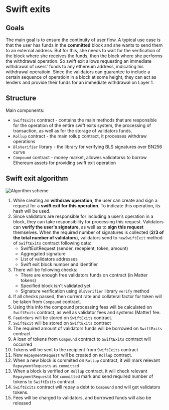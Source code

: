 # Swift exits

## Goals

The main goal is to ensure the continuity of user flow. A typical use case is that the user has funds in the **committed** block and she wants to send them to an external address. But for this, she needs to wait for the verification of the block where she receives the funds, then the block where she performs the withdrawal operation. So swift exit allows requesting an immediate withdrawal of users' funds to any ethereum address, indicating his withdrawal operatioin. Since the validators can guarantee to include a certain sequence of operatioin in a block at some height, they can act as lenders and provide their funds for an immediate withdrawal on Layer 1.

## Structure

Main components:
- `SwiftExits` contract - contains the main  methods that are responsible for the operation of the entire swift exits system, the processing of transaction, as well as for the storage of validators funds.
- `Rollup` contract - the main rollup contract, it processes withdraw operations
- `BlsVerifier` library - the library for verifying BLS signatures over BN256 curve
- `Compound` contract - money market, allowes validatorss to borrow Ethereum assets for providing swift exit operation

## Swift exit algorithm

![Algorithm scheme](https://i.imgur.com/5D1H486.png)

1. While creating an **withdraw operation**, the user can create and sign a request for a **swift exit for this operation**. To indicate this operation, its hash will be used.
2. Since validators are responsible for including a user’s operation in a block, they can take responsibility for processing this request. Validators can **verify the user's signature**, as well as to **sign this request** themselves. When the required number of signatures is collected (**2/3 of the total number of validators**), validators send to `newSwiftExit` method of `SwiftExits` contract following data:
   - SwiftExitRequest (sender, recepient, token, amount)
   - Aggregated signature
   - List of validators addresses
   - Swift exit block number and identifier
3. There will be following checks:
   - There are enough free validators funds on contract (in Matter tokens)
   - Specified block isn't validated yet
   - Signature verification using `BlsVerifier` library `verify` method
4. If all checks passed, then current rate and collateral factor for token will be taken from `Compound` contract.
5. Using this info the compound processing fees will be calculated on `SwiftExits` contract, as well as validator fees and systems (Matter) fee.
6. `FeeOrder`s will be stored on `SwiftExits` contract.
7. `SwiftExit` will be stored on `SwiftExits` contract
8. The required amount of validators funds will be borrowed on `SwiftExits` contract
9. A loan of tokens from `Compound` contract to `SwiftExits` contract will occurred
10. Tokens will be sent to the recipient from `SwiftExits` contract
11. New `RepaymentRequest` will be created on `Rollup` contract.
12. When a new block is commited on `Rollup` contract, it will mark relevant `RepaymentRequest`s as `committed`
13. When a block is verified on `Rollup` contract, it will check relevant `RepaymentRequest`s for `committed` mark and send required number of tokens to `SwiftExits` contract.
14. `SwiftExits` contract will repay a debt to `Compound` and will get validators tokens.
15. Fees will be charged to validators, and borrowed funds will also be released

<!-- ## Contract creation

The `SwiftExitsEther` and `SwiftExitsErc20` contract constructors include the creation of the `SwiftExitsInternal` contract.
To create a contract, you must specify:
- token contract address (`address(0)` in case of *Ether*)
- contract management address
- address of `Rollup` contract
- address of `BlsVerifier` contract
- address of the contract `owner`

When creating a contract, a token is checked in Governance contract.
Also, the last **verified** block will be received from `Rollup` contract.

The governor of Governance contract will need to specify the address of the created `SwiftExitsInternal` contract in the `Rollup` contract by calling the `addSwiftExits(tokenId, lendingAddress)` method.

## **Validators'** deposit

Validators can supply their *Ether* account directly by calling the `supply(to)` method of `SwiftExitsEther` contract with the value of the desired deposit in *Ether*.
To supply the account in *ERC-20* tokens, it is necessary to call the `supply(amount, to)` method on the corresponding `SwiftExitsErc20` contract.  Value of *Ether* is specified in the transactions' value option field.
The *to* field exists so that the user can supply to the account of another user if desired.

When these methods are executed, the internal method `supplyInternal(amount, to)` of `SwiftExitsInternal` contract, will be called. In this case, *ERC-20* tokens will be received on the contract through the `transferIn(amount)` method.

Next, corresponding records will be created in the mapping of the `SwiftExitsInternal` contract, reflecting the funds supplied to the user's account (by his ethereum address), as well as an increase in the funds available for lending.

## **Validators'** balance

The validator can find out the balance of his account from the validators' supplies mapping at any time, indicating his ethereum address as a key.

## **Validators'** funds withdrawal

The validator can call `requestWithdraw(amount, to)` method to withdraw his funds from his lending account (the validator MUST own this account and have enough funds on it).

In the case of a sufficient amount of non-borrowed funds on the contract, an immediate withdrawal of funds will occur.

Otherwise, a request for a deferred withdrawal of funds will be created.

### Immediate withdrawal

On `SwiftExitsInternal` contract, changes will occur: the change in the user's balance and the amount of funds available for the borrowing will decrease. If the user withdraws the full amount, then his account will be deleted.

### Deferred withdrawal

The available amount of funds will be withdrawn, for a gradual automatic withdrawal of the remaining, a `DefferedWithdrawOrder` will be created. Each time the available funds will be increased, all `DefferedWithdrawOrder`s will spend these funds until all of them are fulfilled.

## Swift exit request

The user can create and sign a request for a swift exit for his withdraw operation. Validators can verify the user's signature, as well as to sign this request themselves. When the required number of signatures is collected (2/3 of the total number of validators), they are aggregated and validated on the contract.

After that, on `Rollup` contract specified recipient balance will be reduced by the operation amount. So after validating the block with this operation, the total amount for it is equal to 0.

Depending on the amount of free funds on the `SwiftExitsInternal` contract, there will be created an Immediate exit request or Deffered exit request.

Thus, the user will borrow the free funds of validators. This debt will be repaid automatically when verification of the specified `Rollup` block containing the operation occurs. The full amount of this operation will be sent from `Rollup` contract to `SwiftExitsInternal` contract to cover costs and accrue validators fees.

### Immediate exit

If there is a sufficient amount of free funds, then an `immediateExit` metod will be called, otherwise a swift exit request (`SwiftExitOrder`) will be created.

`SwiftExitOrder` is tied to the corresponding block and contains information about the amount of funds and a payment recepient.

### Deffered exit

The validator can fulfill `SwiftExitOrder` request by its identifier in the request block through the `supplyOrder(blockNumber, orderId, sendingAmount, validator)` method. Thus, the validator will supply the balance of his account and free contract funds, and as a result, the `immediateExit` method will be called, after which the record of this request will be deleted.

### Transfering process

In the `transferOut(amount, receiver)` method, the specified funds will be transferred from the contract to the specified withdraw destination address.

Fees for each validator and contract holder will be calculated. The fee will be credited upon verification of the specified `Rollup` block.

Also, a deduction of a specified amount of funds from available funds of creditors will occur.

Fees are calculated in the `getCurrentInterestRates()` method, which validators and users can call to determine the need for themselves to participate in the lending process.

## Swift exit fulfillment

Upon verification of the next `Rollup` block, its borrow orders will be deleted, fees charged, and borrowed funds released. This operation is performed from the `Rollup` contract by calling the `newVerifiedBlock (blockNumber)` method.

### Swift exit repayment

Funds will be transferred to the SwiftExits contract through the call of `repayBorrow(amount)` method from the Rollup contract. This call is supposed to be made during verification of the corresponding `Rollup` block. -->

<!-- ## Interest Rate calculations

Utilization ratio: 
`u = totalBorrowed / (totalSupply + totatBorrowed)`

Borrowing Interest Rate:
`BIR = MULTIPLIER * u + BASE_RATE`

Supply Interest Rate:
`SIR = BIR * u * (1 - SPREAD)`

Borrower fee:
`borrowerFee = bir * amount`

Validators fees:
`validatorsFees = borrowerFee * SIR`

Owner (Matter) fee:
`ownerFee = borrowerFee - validatorsFees`

Single validator fee:
`fee = validatorsFees * (validatorsSupplies[validatorId] / totalSupply)` -->

